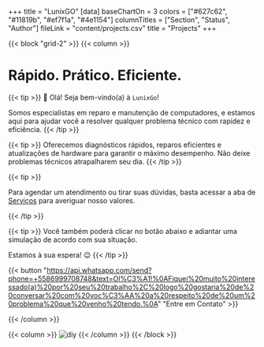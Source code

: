 +++
title = "LunixGO"
[data]
baseChartOn = 3
colors = ["#627c62", "#11819b", "#ef7f1a", "#4e1154"]
columnTitles = ["Section", "Status", "Author"]
fileLink = "content/projects.csv"
title = "Projects"
+++

{{< block "grid-2" >}}
{{< column >}}

# Rápido. Prático. **Eficiente.**

{{< tip >}}
👋 Olá! Seja bem-vindo(a) à `LunixGo`!

Somos especialistas em reparo e manutenção de computadores, e estamos aqui para ajudar você a resolver qualquer problema técnico com rapidez e eficiência.
{{< /tip >}}


{{< tip >}}
Oferecemos diagnósticos rápidos, reparos eficientes e atualizações de hardware para garantir o máximo desempenho. Não deixe problemas técnicos atrapalharem seu dia.
{{< /tip >}}

{{< tip >}}

Para agendar um atendimento ou tirar suas dúvidas, basta acessar a aba de [Serviços](http:\\localhost:1313\blog) para averiguar nosso valores.

{{< /tip >}}

{{< tip >}}
Você também poderá clicar no botão abaixo e adiantar uma simulação de acordo com sua situação.

Estamos à sua espera! 😉
{{< /tip >}}
 
{{< button "https://api.whatsapp.com/send?phone=+5586999708748&text=Ol%C3%A1!%0AFiquei%20muito%20interessado(a)%20por%20seu%20trabalho%2C%20logo%20gostaria%20de%20conversar%20com%20voc%C3%AA%20a%20respeito%20de%20um%20problema%20que%20venho%20tendo.%0A" "Entre em Contato" >}}

{{< /column >}}

{{< column >}}
![diy](images/home/home-picture.png)
{{< /column >}}
{{< /block >}}
